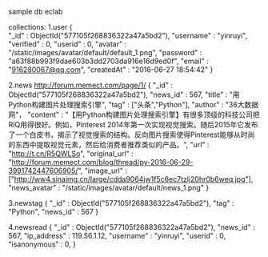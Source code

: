sample
db eclab

collections:
1.user
{ 	
	"_id" : ObjectId("577105f268836322a47a5bd2"), 
	"username" : "yinruyi", 
	"verified" : 0, 
	"userid" : 0, 
	"avatar" : "/static/images/avatar/default/default_1.png", 
	"password" : "a63f88b993f9dae603b3dd2703da916e16d9ed0f", 
	"email" : "916280067@qq.com", 
	"createdAt" : "2016-06-27 18:54:42" 
}

2.news
http://forum.memect.com/page/1/
{
	"_id" : ObjectId("577105f268836322a47a5bd2"),
	"news_id" : 567,
	"title" : "用Python构建图片处理搜索引擎",
	"tag" : ["头条","Python"],
	"author" : "36大数据网"，
	"content" : "【用Python构建图片处理搜索引擎】有很多顶级的科技公司把RIQ用得很好。例如，Pinterest 2014年第一次实现视觉搜索。随后2015年它发布了一个白皮书，揭示了视觉搜索的结构。反向图片搜索使得Pinterest能够从时尚的东西中提取视觉元素，然后给消费者推荐类似的产品。",
	"url" : "http://t.cn/R5QWLSo",
	"original_url" : "http://forum.memect.com/blog/thread/py-2016-06-29-3991742447606905/",
	"image_url" : ["http://ww4.sinaimg.cn/large/cdda9064jw1f5c6ec7tzlj20hr0b6weq.jpg"],
	"news_avatar" : "/static/images/avatar/default/news_1.png"
}

3.newstag
{
	"_id" : ObjectId("577105f268836322a47a5bd2"),
	"tag" : "Python",
	"news_id" : 567
}

4.newsread
{
	"_id" : ObjectId("577105f268836322a47a5bd2"),
	"news_id" : 567,
	"ip_address" : 119.56.1.12,
	"username" : "yinruyi",
	"userid" : 0,
	"isanonymous" : 0,
}
